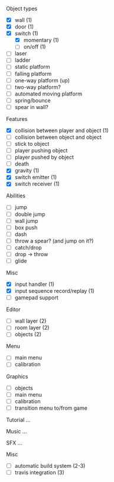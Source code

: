 Object types
- [x] wall (1)
- [x] door (1)
- [x] switch (1)
  - [x] momentary (1)
  - [ ] on/off (1)
- [ ] laser
- [ ] ladder
- [ ] static platform
- [ ] falling platform
- [ ] one-way platform (up)
- [ ] two-way platform?
- [ ] automated moving platform
- [ ] spring/bounce
- [ ] spear in wall?

Features
- [x] collision between player and object (1)
- [ ] collision between object and object
- [ ] stick to object
- [ ] player pushing object
- [ ] player pushed by object
- [ ] death
- [x] gravity (1)
- [x] switch emitter (1)
- [x] switch receiver (1)

Abilities
- [ ] jump
- [ ] double jump
- [ ] wall jump
- [ ] box push
- [ ] dash
- [ ] throw a spear? (and jump on it?)
- [ ] catch/drop
- [ ] drop -> throw
- [ ] glide

Misc
- [x] input handler (1)
- [x] input sequence record/replay (1)
- [ ] gamepad support

Editor
- [ ] wall layer (2)
- [ ] room layer (2)
- [ ] objects (2)

Menu
- [ ] main menu
- [ ] calibration

Graphics
- [ ] objects
- [ ] main menu
- [ ] calibration
- [ ] transition menu to/from game

Tutorial
...

Music
...

SFX
...

Misc
- [ ] automatic build system (2-3)
- [ ] travis integration (3)
